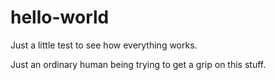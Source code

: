 # hello-world
Just a little test to see how everything works.

Just an ordinary human being trying to get a grip on this stuff.

